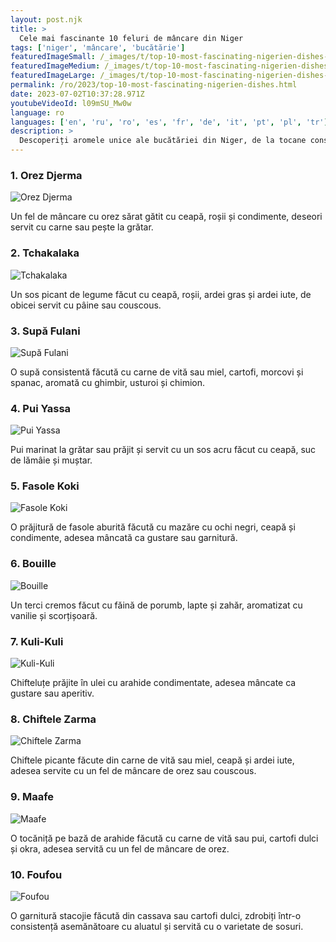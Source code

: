 ```yaml
---
layout: post.njk
title: >
  Cele mai fascinante 10 feluri de mâncare din Niger
tags: ['niger', 'mâncare', 'bucătărie']
featuredImageSmall: /_images/t/top-10-most-fascinating-nigerien-dishes-cover-ro-small.webp
featuredImageMedium: /_images/t/top-10-most-fascinating-nigerien-dishes-cover-ro-medium.webp
featuredImageLarge: /_images/t/top-10-most-fascinating-nigerien-dishes-cover-ro-large.webp
permalink: /ro/2023/top-10-most-fascinating-nigerien-dishes.html
date: 2023-07-02T10:37:28.971Z
youtubeVideoId: l09mSU_Mw0w
language: ro
languages: ['en', 'ru', 'ro', 'es', 'fr', 'de', 'it', 'pt', 'pl', 'tr']
description: >
  Descoperiți aromele unice ale bucătăriei din Niger, de la tocane consistente la chifteluțe crocante.
---
```


### 1. Orez Djerma

![Orez Djerma](/_images/5/58117717b193bfa7c531d6ae319a9eae-medium.webp)

Un fel de mâncare cu orez sărat gătit cu ceapă, roșii și condimente, deseori servit cu carne sau pește la grătar.

### 2. Tchakalaka

![Tchakalaka](/_images/a/a059bddd47c8ff17f6a62a799303cfd1-medium.webp)

Un sos picant de legume făcut cu ceapă, roșii, ardei gras și ardei iute, de obicei servit cu pâine sau couscous.

### 3. Supă Fulani

![Supă Fulani](/_images/9/9fffadea2a61c51a77e724962e3e7e6b-medium.webp)

O supă consistentă făcută cu carne de vită sau miel, cartofi, morcovi și spanac, aromată cu ghimbir, usturoi și chimion.

### 4. Pui Yassa

![Pui Yassa](/_images/e/ed9fa7a2d9285b521b616c8e18d97ff3-medium.webp)

Pui marinat la grătar sau prăjit și servit cu un sos acru făcut cu ceapă, suc de lămâie și muștar.

### 5. Fasole Koki

![Fasole Koki](/_images/4/4f3b23289a86fed2fa36371213f66215-medium.webp)

O prăjitură de fasole aburită făcută cu mazăre cu ochi negri, ceapă și condimente, adesea mâncată ca gustare sau garnitură.

### 6. Bouille

![Bouille](/_images/f/f04d279992ad3f1eb25613c42d883e39-medium.webp)

Un terci cremos făcut cu făină de porumb, lapte și zahăr, aromatizat cu vanilie și scorțișoară.

### 7. Kuli-Kuli

![Kuli-Kuli](/_images/7/7a619dc524ace379f93168a0e5f4ba93-medium.webp)

Chifteluțe prăjite în ulei cu arahide condimentate, adesea mâncate ca gustare sau aperitiv.

### 8. Chiftele Zarma

![Chiftele Zarma](/_images/5/546559c386051cdb5215e6d38284f6b9-medium.webp)

Chiftele picante făcute din carne de vită sau miel, ceapă și ardei iute, adesea servite cu un fel de mâncare de orez sau couscous.

### 9. Maafe

![Maafe](/_images/0/0b14757da557db22a3a018a4ac6b4cc4-medium.webp)

O tocăniță pe bază de arahide făcută cu carne de vită sau pui, cartofi dulci și okra, adesea servită cu un fel de mâncare de orez.

### 10. Foufou

![Foufou](/_images/3/3202d666a17c305fbb91225345dd05e2-medium.webp)

O garnitură stacojie făcută din cassava sau cartofi dulci, zdrobiți într-o consistență asemănătoare cu aluatul și servită cu o varietate de sosuri.

